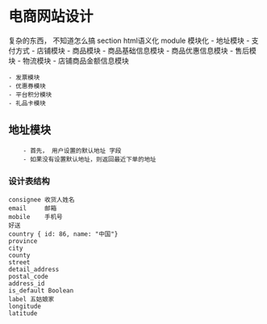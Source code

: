 # 电商网站设计
  复杂的东西， 不知道怎么搞
	section html语义化
	module 模块化
	- 地址模块
	- 支付方式
	- 店铺模块
		- 商品模块
		- 商品基础信息模块
		- 商品优惠信息模块
		- 售后模块
		- 物流模块
		- 店铺商品金额信息模块

	- 发票模块
	- 优惠券模块
	- 平台积分模块
	- 礼品卡模块


## 地址模块
		- 首先， 用户设置的默认地址 字段
		- 如果没有设置默认地址，则返回最近下单的地址

###  设计表结构
	consignee 收货人姓名
	email     邮箱
	mobile    手机号
	好送  
	country { id: 86, name: "中国"}
	province
	city
	county
	street
	detail_address
	postal_code
	address_id
	is_default Boolean
	label 五姑娘家
	longitude
	latitude